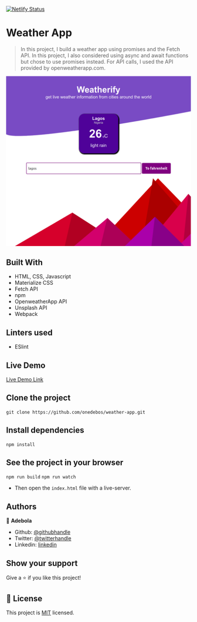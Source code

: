 [![Netlify Status](https://api.netlify.com/api/v1/badges/bab47221-46d8-4847-8b22-809a9e266a20/deploy-status)](https://app.netlify.com/sites/sleepy-wing-03ddf5/deploys)

# Weather App

> In this project, I build a weather app using promises and the Fetch API. In this project, I also considered using async and await functions but chose to use promises instead. For API calls, I used the API provided by openweatherapp.com.

![screenshot](./Screenshot.png)

## Built With

- HTML, CSS, Javascript
- Materialize CSS
- Fetch API
- npm
- OpenweatherApp API
- Unsplash API
- Webpack

## Linters used

- ESlint

## Live Demo

[Live Demo Link](https://sleepy-wing-03ddf5.netlify.com/)

## Clone the project

```
git clone https://github.com/onedebos/weather-app.git
```

## Install dependencies

```
npm install
```

## See the project in your browser

`npm run build`
`npm run watch`

- Then open the `index.html` file with a live-server.

## Authors

👤 **Adebola**

- Github: [@githubhandle](https://github.com/onedebos)
- Twitter: [@twitterhandle](https://twitter.com/debosthefirst)
- Linkedin: [linkedin](https://www.linkedin.com/in/adebola-niran/)

## Show your support

Give a ⭐️ if you like this project!

## 📝 License

This project is [MIT](lic.url) licensed.
